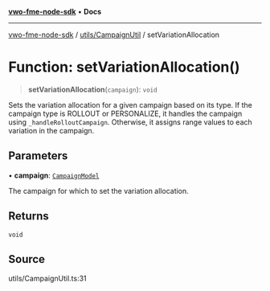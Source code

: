 [**vwo-fme-node-sdk**](../../../README.md) • **Docs**

---

[vwo-fme-node-sdk](../../../modules.md) / [utils/CampaignUtil](../README.md) / setVariationAllocation

# Function: setVariationAllocation()

> **setVariationAllocation**(`campaign`): `void`

Sets the variation allocation for a given campaign based on its type.
If the campaign type is ROLLOUT or PERSONALIZE, it handles the campaign using `_handleRolloutCampaign`.
Otherwise, it assigns range values to each variation in the campaign.

## Parameters

• **campaign**: [`CampaignModel`](../../../models/campaign/CampaignModel/classes/CampaignModel.md)

The campaign for which to set the variation allocation.

## Returns

`void`

## Source

utils/CampaignUtil.ts:31
